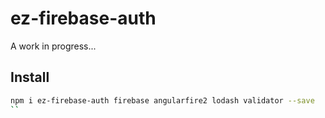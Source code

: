 
# ez-firebase-auth

A work in progress...

## Install
```bash
npm i ez-firebase-auth firebase angularfire2 lodash validator --save
``
